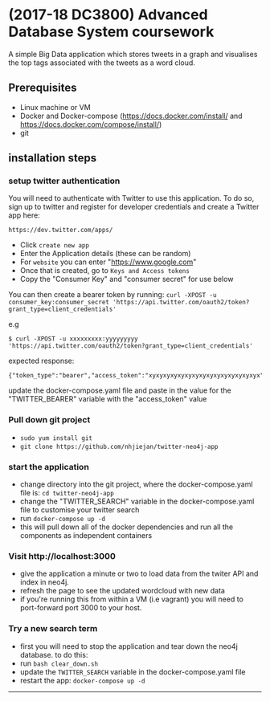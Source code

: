 # (2017-18 DC3800) Advanced Database System coursework


A simple Big Data application which stores tweets in a graph and visualises the top tags associated with the tweets as a word cloud.

## Prerequisites
* Linux machine or VM
* Docker and Docker-compose (https://docs.docker.com/install/ and https://docs.docker.com/compose/install/)
* git


## installation steps

### setup twitter authentication

You will need to authenticate with Twitter to use this application. To do
so, sign up to twitter and register for developer credentials and create a Twitter app here:

	https://dev.twitter.com/apps/

* Click `create new app`
* Enter the Application details (these can be random)
* For `website` you can enter "https://www.google.com"
* Once that is created, go to `Keys and Access tokens`
* Copy the "Consumer Key" and "consumer secret" for use below

You can then create a bearer token by running:
`curl -XPOST -u consumer_key:consumer_secret 'https://api.twitter.com/oauth2/token?grant_type=client_credentials'`

e.g
```
$ curl -XPOST -u xxxxxxxxx:yyyyyyyyy 'https://api.twitter.com/oauth2/token?grant_type=client_credentials'
```

expected response:

```
{"token_type":"bearer","access_token":"xyxyxyxyxyxyxyxyxyxyxyxyxyxyxyx"}
```

update the docker-compose.yaml file and paste in the value for the "TWITTER_BEARER" variable with the "access_token" value



### Pull down git project
* `sudo yum install git`
* `git clone https://github.com/nhjiejan/twitter-neo4j-app`



### start the application
* change directory into the git project, where the docker-compose.yaml file is: `cd twitter-neo4j-app`
* change the "TWITTER_SEARCH" variable in the docker-compose.yaml file to customise your twitter search
* run `docker-compose up -d`
* this will pull down all of the docker dependencies and run all the components as independent containers


### Visit http://localhost:3000
* give the application a minute or two to load data from the twiter API and index in neo4j.
* refresh the page to see the updated wordcloud with new data
* if you're running this from within a VM (i.e vagrant) you will need to port-forward port 3000 to your host.


### Try a new search term
* first you will need to stop the application and tear down the neo4j database. to do this:
* run `bash clear_down.sh`
* update the `TWITTER_SEARCH` variable in the docker-compose.yaml file
* restart the app: `docker-compose up -d`




------------------------------------------------------------------------
